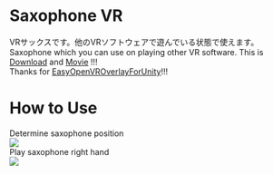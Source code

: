 # Saxophone VR
VRサックスです。他のVRソフトウェアで遊んでいる状態で使えます。  
Saxophone which you can use on playing other VR software. This is [Download](https://github.com/rn9dfj3/saxophone_vr/releases) and [Movie](https://youtu.be/8D1J7QPhH4o) !!!  
Thanks for [EasyOpenVROverlayForUnity](https://sabowl.sakura.ne.jp/gpsnmeajp/unity/EasyOpenVROverlayForUnity/)!!!  
# How to Use
Determine saxophone position  
![](https://github.com/rn9dfj3/saxophone_vr/blob/master/figure1.png)  
Play saxophone right hand  
![](https://github.com/rn9dfj3/saxophone_vr/blob/master/figure2.png)
